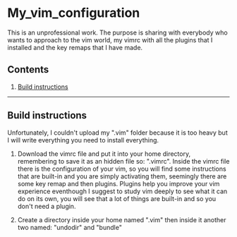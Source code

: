 # My_vim_configuration
This is an unprofessional work.
The purpose is sharing with everybody who wants to approach to the vim world, my vimrc with 
all the plugins that I installed and the key remaps that I have made.
## Contents
1. [Build instructions](#Installation)
---

## Build instructions <a name="Installation"></a>
Unfortunately, I couldn't upload my ".vim" folder because it is too heavy but I will write
everything you need to install everything.
1. Download the vimrc file and put it into your home directory, remembering to save it as
   an hidden file so: ".vimrc".
   Inside the vimrc file there is the configuration of your vim, so you will find some 
   instructions that are built-in and you are simply activating them, seemingly there are
   some key remap and then plugins. Plugins help you improve your vim experience eventhough
   I suggest to study vim deeply to see what it can do on its own, you will see that 
   a lot of things are built-in and so you don't need a plugin.

2. Create a directory inside your home named ".vim" then inside it another two named:
   "undodir" and "bundle"


